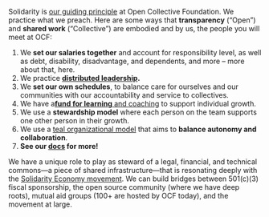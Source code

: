 Solidarity is [our guiding principle](https://docs.opencollective.foundation/about/solidarity-our-guiding-principle) at Open Collective Foundation. We practice what we preach. Here are some ways that **transparency** (“Open”) and **shared work** (“Collective”) are embodied and by us, the people you will meet at OCF:

1. We **set our salaries together** and account for responsibility level, as well as debt, disability, disadvantage, and dependents, and more – more about that, here.
2. We practice **[distributed leadership](https://medium.com/enspiral-tales/how-to-grow-distributed-leadership-7f6b25f0361c).**
3. We **set our own schedules**, to balance care for ourselves and our communities with our accountability and service to collectives.
4. We have a[**fund for learning** and coaching](https://opencollective.com/foundation/projects) to support individual growth.
5. We use a **stewardship model** where each person on the team supports one other person in their growth.
6. We use a [teal organizational model](https://reinventingorganizationswiki.com/en/) that aims to **balance autonomy and collaboration**.
7. **See our [docs](https://docs.opencollective.foundation/about/mission-and-values) for more!**

We have a unique role to play as steward of a legal, financial, and technical commons—a piece of shared infrastructure—that is resonating deeply with the [Solidarity Economy movement](https://neweconomy.net/solidarity-economy/). We can build bridges between 501(c)(3) fiscal sponsorship, the open source community (where we have deep roots), mutual aid groups (100+ are hosted by OCF today), and the movement at large.